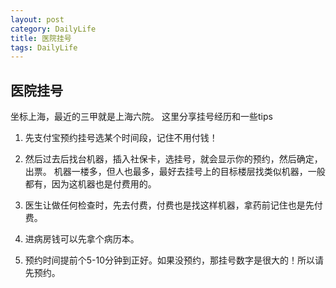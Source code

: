 ```yaml
---
layout: post
category: DailyLife
title: 医院挂号
tags: DailyLife
---
```


## 医院挂号



坐标上海，最近的三甲就是上海六院。 这里分享挂号经历和一些tips



1. 先支付宝预约挂号选某个时间段，记住不用付钱！

2. 然后过去后找台机器，插入社保卡，选挂号，就会显示你的预约，然后确定，出票。 机器一楼多，但人也最多，最好去挂号上的目标楼层找类似机器，一般都有，因为这机器也是付费用的。
3. 医生让做任何检查时，先去付费，付费也是找这样机器，拿药前记住也是先付费。
4. 进病房钱可以先拿个病历本。
5. 预约时间提前个5-10分钟到正好。如果没预约，那挂号数字是很大的！所以请先预约。

